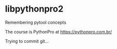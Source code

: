 # libpythonpro2
Remembering pytool concepts

The course is PythonPro at https://pythonpro.com.br/

Trying to commit
git... 